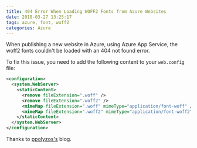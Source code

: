 ```yaml
---
title: 404 Error When Loading WOFF2 Fonts from Azure Websites
date: 2018-03-27 13:25:17
tags: azure, font, woff2
categories: Azure
---
```


When publishing a new website in Azure, using Azure App Service, the woff2 fonts couldn't be loaded with an 404 not found error.

<!--more-->

To fix this issue, you need to add the following content to your `web.config` file:

```xml
<configuration>
  <system.WebServer>
    <staticContent>
      <remove fileExtension=".woff" />
      <remove fileExtension=".woff2" />
      <mimeMap fileExtension=".woff" mimeType="application/font-woff" />
      <mimeMap fileExtension=".woff2" mimeType="application/font-woff2" />
    </staticContent>
  </system.WebServer>
</configuration>
```

Thanks to [ppolyzos's](https://ppolyzos.com/2016/03/16/mime-types-missing-in-azure-websites/) blog.
